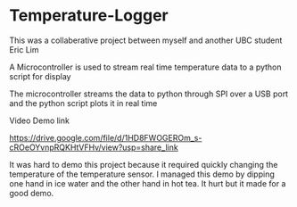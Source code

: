 # Temperature-Logger

This was a collaberative project between myself and another UBC student Eric Lim

A Microcontroller is used to stream real time temperature data to a python script for display

The microcontroller streams the data to python through SPI over a USB port and the python script plots it in real time 

Video Demo link

https://drive.google.com/file/d/1HD8FWOGEROm_s-cROeOYvnpRQKHtVFHv/view?usp=share_link

It was hard to demo this project because it required quickly changing the temperature of the temperature sensor. I managed this demo by dipping one hand in ice water and the other hand in hot tea. It hurt but it made for a good demo.
